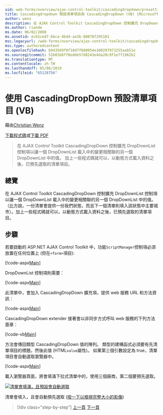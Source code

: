 ```yaml
---
uid: web-forms/overview/ajax-control-toolkit/cascadingdropdown/presetting-list-entries-with-cascadingdropdown-vb
title: Cascadingdropdown 預設清單項目與 CascadingDropDown (VB) |Microsoft Docs
author: wenz
description: 在 AJAX Control Toolkit CascadingDropDown 控制擴充 DropDownList 控制項以讓一個 DropDownList 載入中的變更相關聯 anoth 中的值...
ms.author: riande
ms.date: 06/02/2008
ms.assetid: ec61ced7-bbca-4bdd-aa3b-80878f295181
msc.legacyurl: /web-forms/overview/ajax-control-toolkit/cascadingdropdown/presetting-list-entries-with-cascadingdropdown-vb
msc.type: authoredcontent
ms.openlocfilehash: b943569f0f10d7f680954e100297973255aab51e
ms.sourcegitcommit: 51b01b6ff8edde57d8243e4da28c9f1e7f1962b2
ms.translationtype: MT
ms.contentlocale: zh-TW
ms.lasthandoff: 05/06/2019
ms.locfileid: "65128756"
---
```

# <a name="presetting-list-entries-with-cascadingdropdown-vb"></a>使用 CascadingDropDown 預設清單項目 (VB)

藉由[Christian Wenz](https://github.com/wenz)

[下載程式碼](http://download.microsoft.com/download/9/0/7/907760b1-2c60-4f81-aeb6-ca416a573b0d/cascadingdropdown2.vb.zip)或[下載 PDF](http://download.microsoft.com/download/2/d/c/2dc10e34-6983-41d4-9c08-f78f5387d32b/CascadingDropDown2VB.pdf)

> 在 AJAX Control Toolkit CascadingDropDown 控制擴充 DropDownList 控制項以讓一個 DropDownList 載入中的變更相關聯的另一個 DropDownList 中的值。 加上一些程式碼就可以，以動態方式載入資料之後，已預先選取的清單項目。

## <a name="overview"></a>總覽

在 AJAX Control Toolkit CascadingDropDown 控制擴充 DropDownList 控制項以讓一個 DropDownList 載入中的變更相關聯的另一個 DropDownList 中的值。 （比方說，一份清單會提供一份我們狀態，而且下一個清單則填入該狀態中主要城市）。加上一些程式碼就可以，以動態方式載入資料之後，已預先選取的清單項目。

## <a name="steps"></a>步驟

若要啟動的 ASP.NET AJAX Control Toolkit 中，功能`ScriptManager`控制項必須放置在任何位置上 (但在`<form>`項目):

[!code-aspx[Main](presetting-list-entries-with-cascadingdropdown-vb/samples/sample1.aspx)]

DropDownList 控制項則需要：

[!code-aspx[Main](presetting-list-entries-with-cascadingdropdown-vb/samples/sample2.aspx)]

此清單中，會加入 CascadingDropDown 擴充項，提供 web 服務 URL 和方法資訊：

[!code-aspx[Main](presetting-list-entries-with-cascadingdropdown-vb/samples/sample3.aspx)]

CascadingDropDown extender 接著會以非同步方式呼叫 web 服務的下列方法簽章：

[!code-vb[Main](presetting-list-entries-with-cascadingdropdown-vb/samples/sample4.vb)]

方法會傳回類型 CascadingDropDown 值的陣列。 類型的建構函式必須要有先清單項目的標題，然後此值 (HTML`value`屬性)。 如果第三個引數設定為 true，清單項目會自動選取瀏覽器中。

[!code-aspx[Main](presetting-list-entries-with-cascadingdropdown-vb/samples/sample5.aspx)]

載入瀏覽器頁面，將會填滿下拉式清單中的，使用三個廠商，第二個要預先選取。

[![清單會填滿，且預設會自動選取](presetting-list-entries-with-cascadingdropdown-vb/_static/image2.png)](presetting-list-entries-with-cascadingdropdown-vb/_static/image1.png)

清單會填入，且會自動預先選取 ([按一下以檢視完整大小的影像](presetting-list-entries-with-cascadingdropdown-vb/_static/image3.png))

> [!div class="step-by-step"]
> [上一頁](using-cascadingdropdown-with-a-database-vb.md)
> [下一頁](using-auto-postback-with-cascadingdropdown-vb.md)
